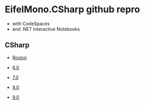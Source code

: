 # EifelMono.CSharp github repro

* with CodeSpaces
* and .NET Interactive Notebooks

## CSharp

* [Roslyn](https://github.com/dotnet/roslyn/blob/master/docs/Language%20Feature%20Status.md)

* [6.0](https://github.com/EifelMono/EifelMono.CSharp/tree/main/src/CSharp%206.0/##README.md)
* [7.0](https://github.com/EifelMono/EifelMono.CSharp/tree/main/src/CSharp%207.0/#README.md)
* [8.0](https://github.com/EifelMono/EifelMono.CSharp/tree/main/src/CSharp%208.0/#README.md)
* [9.0](https://github.com/EifelMono/EifelMono.CSharp/tree/main/src/CSharp%209.0/README.md)
